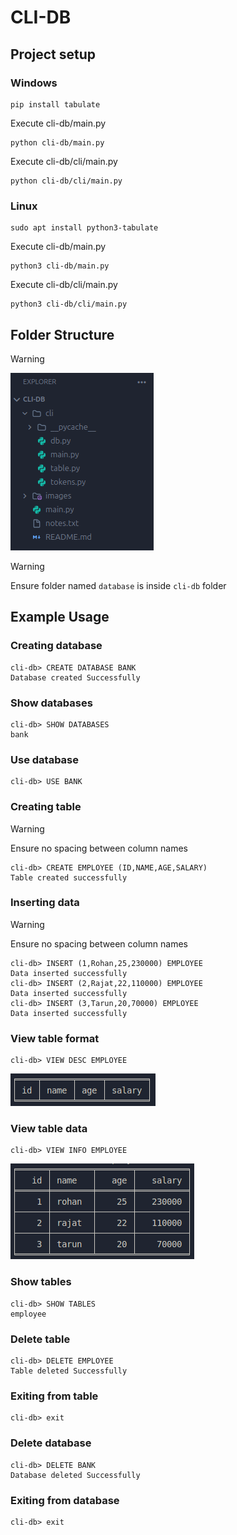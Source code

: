 # CLI-DB

## Project setup
### Windows
```
pip install tabulate
```
Execute cli-db/main.py
```
python cli-db/main.py
```
Execute cli-db/cli/main.py
```
python cli-db/cli/main.py
```

### Linux
```
sudo apt install python3-tabulate
```
Execute cli-db/main.py
```
python3 cli-db/main.py
```
Execute cli-db/cli/main.py
```
python3 cli-db/cli/main.py
```

## Folder Structure
> [!WARNING]
> ![Folder Structure](./images/folderStructure.png)

> [!WARNING]
> Ensure folder named `database` is inside `cli-db` folder

## Example Usage
### Creating database
```
cli-db> CREATE DATABASE BANK
Database created Successfully
```

### Show databases
```
cli-db> SHOW DATABASES
bank
```

### Use database
```
cli-db> USE BANK
```

### Creating table
> [!WARNING]
> Ensure no spacing between column names
```
cli-db> CREATE EMPLOYEE (ID,NAME,AGE,SALARY)
Table created successfully
```


### Inserting data
> [!WARNING]
> Ensure no spacing between column names
```
cli-db> INSERT (1,Rohan,25,230000) EMPLOYEE
Data inserted successfully
cli-db> INSERT (2,Rajat,22,110000) EMPLOYEE
Data inserted successfully
cli-db> INSERT (3,Tarun,20,70000) EMPLOYEE
Data inserted successfully
```

### View table format
```
cli-db> VIEW DESC EMPLOYEE
```
![Table Description](./images/tableDesc.png)

### View table data
```
cli-db> VIEW INFO EMPLOYEE
```
![Table Information](./images/tableInfo.png)

### Show tables
```
cli-db> SHOW TABLES
employee
```

### Delete table
```
cli-db> DELETE EMPLOYEE
Table deleted Successfully
```

### Exiting from table
```
cli-db> exit
```

### Delete database
```
cli-db> DELETE BANK
Database deleted Successfully
```

### Exiting from database
```
cli-db> exit
```
